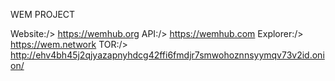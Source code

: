 WEM PROJECT

Website:/> https://wemhub.org
API:/> https://wemhub.com
Explorer:/> https://wem.network
TOR:/> http://ehv4bh45j2qjyazapnyhdcg42ffi6fmdjr7smwohoznnsyymqv73v2id.onion/
